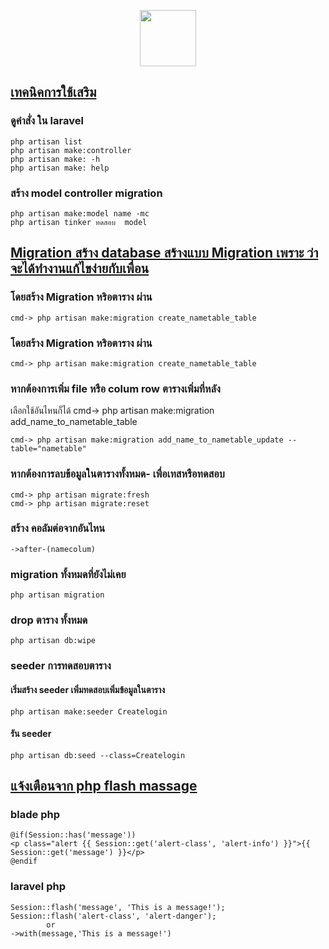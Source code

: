 <p align="center" style="borhp der:20px solid;"><a href="https://laravel.com" target="_blank"><img src="https://avatars.githubusercontent.com/u/64632531?s=400&u=6598846a0e117d6f1c6363a2e80b59b00a12cea5&v=4" width="90"></a></p>
</p>






##  **[เทคนิคการใช้เสริม](/)**
### ดูคำสั่ง ใน laravel
    php artisan list
    php artisan make:controller
    php artisan make: -h
    php artisan make: help

### สร้าง model controller migration
    php artisan make:model name -mc
    php artisan tinker ทดสอบ  model

## **[Migration สร้าง database สร้างแบบ Migration เพราะ ว่าจะได้ทำงานแก้ไขง่ายกับเพื่อน](/)**
### โดยสร้าง Migration หริอตาราง ผ่าน 
  
    cmd-> php artisan make:migration create_nametable_table

### โดยสร้าง Migration หริอตาราง ผ่าน 
    cmd-> php artisan make:migration create_nametable_table  

### หากต้องการเพิ่ม file หรือ colum  row ตารางเพิ่มที่หลัง
เลือกใช้อันไหนก็ได้
    cmd-> php artisan make:migration add_name_to_nametable_table
 
    cmd-> php artisan make:migration add_name_to_nametable_update --table="nametable"


### หากต้องการลบข้อมูลในตารางทั้งหมด- เพื่อเทสหรือทดสอบ
    cmd-> php artisan migrate:fresh
    cmd-> php artisan migrate:reset

### สร้าง คอลัมต่อจากอันไหน
    ->after-(namecolum)
### migration ทั้งหมดที่ยังไม่เคย
    php artisan migration

### drop ตาราง ทั้งหมด
    php artisan db:wipe

### seeder การทดสอบตาราง
####  เริ่มสร้าง seeder เพิ่มทดสอบเพิ่มข้อมูลในตาราง
    php artisan make:seeder Createlogin
####  รัน  seeder
    php artisan db:seed --class=Createlogin

## **[แจ้งเตือนจาก php flash massage](/)**
### blade php 
    @if(Session::has('message'))
    <p class="alert {{ Session::get('alert-class', 'alert-info') }}">{{ Session::get('message') }}</p>
    @endif
### laravel php 
    Session::flash('message', 'This is a message!'); 
    Session::flash('alert-class', 'alert-danger'); 
            or
    ->with(message,'This is a message!')

